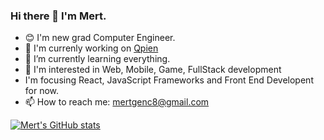 ### Hi there 👋 I'm Mert.

- 😊 I'm new grad Computer Engineer.
- 🔭 I'm currenly working on [Qpien](http://qpien.com)
- 🌱 I’m currently learning everything.
- 💬 I'm interested in Web, Mobile, Game, FullStack development
- I'm focusing React, JavaScript Frameworks and Front End Developent for now.
- 📫 How to reach me: mertgenc8@gmail.com

[![Mert's GitHub stats](https://github-readme-stats.vercel.app/api?username=vnylbscr)](https://github.com/vnylbscr/github-readme-stats)


